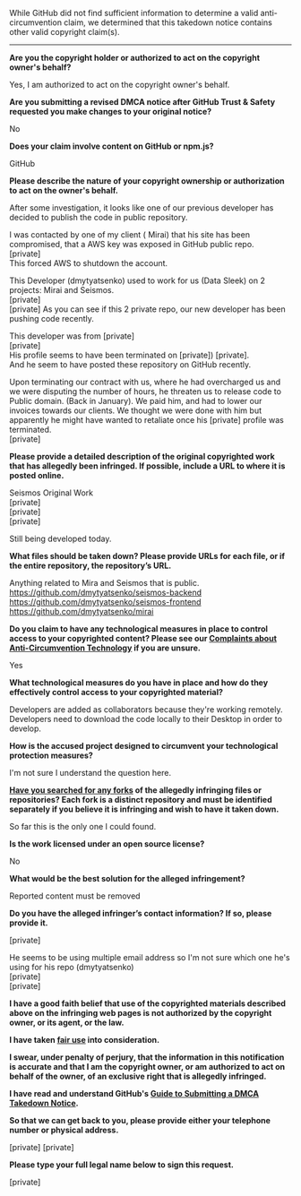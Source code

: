 While GitHub did not find sufficient information to determine a valid anti-circumvention claim, we determined that this takedown notice contains other valid copyright claim(s).

---

**Are you the copyright holder or authorized to act on the copyright owner's behalf?**

Yes, I am authorized to act on the copyright owner's behalf.

**Are you submitting a revised DMCA notice after GitHub Trust & Safety requested you make changes to your original notice?**

No

**Does your claim involve content on GitHub or npm.js?**

GitHub

**Please describe the nature of your copyright ownership or authorization to act on the owner's behalf.**

After some investigation, it looks like one of our previous developer has decided to publish the code in public repository.

I was contacted by one of my client ( Mirai) that his site has been compromised, that a AWS key was exposed in GitHub public repo.  
[private]  
This forced AWS to shutdown the account.

This Developer (dmytyatsenko) used to work for us (Data Sleek) on 2 projects: Mirai and Seismos.  
[private]  
[private]
As you can see if this 2 private repo, our new developer has been pushing code recently.

This developer was from [private]  
[private]  
His profile seems to have been terminated on [private]) [private].  
And he seem to have posted these repository on GitHub recently.

Upon terminating our contract with us, where he had overcharged us and we were disputing the number of hours, he threaten us to release code to Public domain. (Back in January). We paid him, and had to lower our invoices towards our clients. We thought we were done with him but apparently he might have wanted to retaliate once his [private] profile was terminated.  
[private]

**Please provide a detailed description of the original copyrighted work that has allegedly been infringed. If possible, include a URL to where it is posted online.**

Seismos Original Work  
[private]  
[private]  
[private]  

Still being developed today.

**What files should be taken down? Please provide URLs for each file, or if the entire repository, the repository’s URL.**

Anything related to Mira and Seismos that is public.  
https://github.com/dmytyatsenko/seismos-backend  
https://github.com/dmytyatsenko/seismos-frontend  
https://github.com/dmytyatsenko/mirai

**Do you claim to have any technological measures in place to control access to your copyrighted content? Please see our <a href="https://docs.github.com/articles/guide-to-submitting-a-dmca-takedown-notice#complaints-about-anti-circumvention-technology">Complaints about Anti-Circumvention Technology</a> if you are unsure.**

Yes

**What technological measures do you have in place and how do they effectively control access to your copyrighted material?**

Developers are added as collaborators because they're working remotely.  
Developers need to download the code locally to their Desktop in order to develop.

**How is the accused project designed to circumvent your technological protection measures?**

I'm not sure I understand the question here.

**<a href="https://docs.github.com/articles/dmca-takedown-policy#b-what-about-forks-or-whats-a-fork">Have you searched for any forks</a> of the allegedly infringing files or repositories? Each fork is a distinct repository and must be identified separately if you believe it is infringing and wish to have it taken down.**

So far this is the only one I could found.

**Is the work licensed under an open source license?**

No

**What would be the best solution for the alleged infringement?**

Reported content must be removed

**Do you have the alleged infringer’s contact information? If so, please provide it.**

[private]

He seems to be using multiple email address so I'm not sure which one he's using for his repo (dmytyatsenko)  
[private]  
[private]  

**I have a good faith belief that use of the copyrighted materials described above on the infringing web pages is not authorized by the copyright owner, or its agent, or the law.**

**I have taken <a href="https://www.lumendatabase.org/topics/22">fair use</a> into consideration.**

**I swear, under penalty of perjury, that the information in this notification is accurate and that I am the copyright owner, or am authorized to act on behalf of the owner, of an exclusive right that is allegedly infringed.**

**I have read and understand GitHub's <a href="https://docs.github.com/articles/guide-to-submitting-a-dmca-takedown-notice/">Guide to Submitting a DMCA Takedown Notice</a>.**

**So that we can get back to you, please provide either your telephone number or physical address.**

[private] [private]  

**Please type your full legal name below to sign this request.**

[private]  

